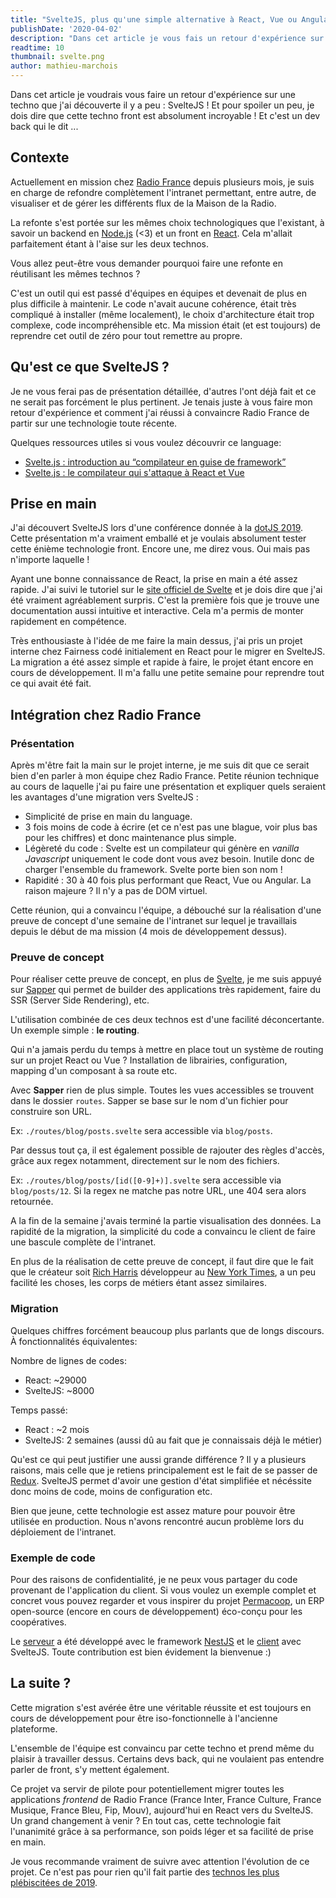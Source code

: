 ```yaml
---
title: "SvelteJS, plus qu'une simple alternative à React, Vue ou Angular"
publishDate: '2020-04-02'
description: "Dans cet article je vous fais un retour d'expérience sur l'utilisation de SvelteJS, une migration d'application anciennement React. Nous verrons quels sont ses avantages."
readtime: 10
thumbnail: svelte.png
author: mathieu-marchois
---
```


Dans cet article je voudrais vous faire un retour d'expérience sur une techno que j'ai découverte il y a peu : SvelteJS !
Et pour spoiler un peu, je dois dire que cette techno front est absolument incroyable ! Et c'est un dev back qui le dit ...

## Contexte

Actuellement en mission chez [Radio France](https://www.radiofrance.fr/) depuis plusieurs mois, je suis en charge de refondre complètement l'intranet permettant, entre autre, de visualiser et de gérer les différents flux de la Maison de la Radio.

La refonte s'est portée sur les mêmes choix technologiques que l'existant, à savoir un backend en [Node.js](https://nodejs.org) (<3) et un front en [React](https://fr.reactjs.org/). Cela m'allait parfaitement étant à l'aise sur les deux technos.

Vous allez peut-être vous demander pourquoi faire une refonte en réutilisant les mêmes technos ?

C'est un outil qui est passé d'équipes en équipes et devenait de plus en plus difficile à maintenir. Le code n'avait aucune cohérence, était très compliqué à installer (même localement), le choix d'architecture était trop complexe, code incompréhensible etc.
Ma mission était (et est toujours) de reprendre cet outil de zéro pour tout remettre au propre.

## Qu'est ce que SvelteJS ?

Je ne vous ferai pas de présentation détaillée, d'autres l'ont déjà fait et ce ne serait pas forcément le plus pertinent. Je tenais juste à vous faire mon retour d'expérience et comment j'ai réussi à convaincre Radio France de partir sur une technologie toute récente.

Quelques ressources utiles si vous voulez découvrir ce language:

-   [Svelte.js : introduction au “compilateur en guise de framework”](https://medium.com/@nilmanduil/svelte-js-le-compilateur-en-guise-de-framework-5473f1d727f8)
-   [Svelte.js : le compilateur qui s'attaque à React et Vue](http://www.meanjs.fr/svelte-la-librairie-le-compilateur-plutot-qui-sattaque-a-react-et-vue/)

## Prise en main

J'ai découvert SvelteJS lors d'une conférence donnée à la [dotJS 2019](https://www.dotjs.io/schedule/dotjs-2019). Cette présentation m'a vraiment emballé et je voulais absolument tester cette énième technologie front. Encore une, me direz vous. Oui mais pas n'importe laquelle !

Ayant une bonne connaissance de React, la prise en main a été assez rapide. J'ai suivi le tutoriel sur le [site officiel de Svelte](https://svelte.dev/tutorial/basics) et je dois dire que j'ai été vraiment agréablement surpris.
C'est la première fois que je trouve une documentation aussi intuitive et interactive. Cela m'a permis de monter rapidement en compétence.

Très enthousiaste à l'idée de me faire la main dessus, j'ai pris un projet interne chez Fairness codé initialement en React pour le migrer en SvelteJS.
La migration a été assez simple et rapide à faire, le projet étant encore en cours de développement. Il m'a fallu une petite semaine pour reprendre tout ce qui avait été fait.

## Intégration chez Radio France

### Présentation

Après m'être fait la main sur le projet interne, je me suis dit que ce serait bien d'en parler à mon équipe chez Radio France.
Petite réunion technique au cours de laquelle j'ai pu faire une présentation et expliquer quels seraient les avantages d'une migration vers SvelteJS :

-   Simplicité de prise en main du language.
-   3 fois moins de code à écrire (et ce n'est pas une blague, voir plus bas pour les chiffres) et donc maintenance plus simple.
-   Légèreté du code : Svelte est un compilateur qui génère en _vanilla Javascript_ uniquement le code dont vous avez besoin. Inutile donc de charger l'ensemble du framework. Svelte porte bien son nom !
-   Rapidité : 30 à 40 fois plus performant que React, Vue ou Angular. La raison majeure ? Il n'y a pas de DOM virtuel.

Cette réunion, qui a convaincu l'équipe, a débouché sur la réalisation d'une preuve de concept d'une semaine de l'intranet sur lequel je travaillais depuis le début de ma mission (4 mois de développement dessus).

### Preuve de concept

Pour réaliser cette preuve de concept, en plus de [Svelte](https://svelte.dev/), je me suis appuyé sur [Sapper](https://sapper.svelte.dev/) qui permet de builder des applications très rapidement, faire du SSR (Server Side Rendering), etc.

L'utilisation combinée de ces deux technos est d'une facilité déconcertante. Un exemple simple : **le routing**.

Qui n'a jamais perdu du temps à mettre en place tout un système de routing sur un projet React ou Vue ? Installation de librairies, configuration, mapping d'un composant à sa route etc.

Avec **Sapper** rien de plus simple. Toutes les vues accessibles se trouvent dans le dossier `routes`. Sapper se base sur le nom d'un fichier pour construire son URL.

Ex: `./routes/blog/posts.svelte` sera accessible via `blog/posts`.

Par dessus tout ça, il est également possible de rajouter des règles d'accès, grâce aux regex notamment, directement sur le nom des fichiers.

Ex: `./routes/blog/posts/[id([0-9]+)].svelte` sera accessible via `blog/posts/12`. Si la regex ne matche pas notre URL, une 404 sera alors retournée.

A la fin de la semaine j'avais terminé la partie visualisation des données. La rapidité de la migration, la simplicité du code a convaincu le client de faire une bascule complète de l'intranet.

En plus de la réalisation de cette preuve de concept, il faut dire que le fait que le créateur soit [Rich Harris](https://github.com/Rich-Harris) développeur au [New York Times](https://www.nytimes.com/), a un peu facilité les choses, les corps de métiers étant assez similaires.

### Migration

Quelques chiffres forcément beaucoup plus parlants que de longs discours. À fonctionnalités équivalentes:

Nombre de lignes de codes:

-   React: ~29000
-   SvelteJS: ~8000

Temps passé:

-   React : ~2 mois
-   SvelteJS: 2 semaines (aussi dû au fait que je connaissais déjà le métier)

Qu'est ce qui peut justifier une aussi grande différence ? Il y a plusieurs raisons, mais celle que je retiens principalement est le fait de se passer de [Redux](https://redux.js.org/). SvelteJS permet d'avoir une gestion d'état simplifiée et nécéssite donc moins de code, moins de configuration etc.

Bien que jeune, cette technologie est assez mature pour pouvoir être utilisée en production. Nous n'avons rencontré aucun problème lors du déploiement de l'intranet.

### Exemple de code

Pour des raisons de confidentialité, je ne peux vous partager du code provenant de l'application du client. Si vous voulez un exemple complet et concret vous pouvez regarder et vous inspirer du projet [Permacoop](https://github.com/fairnesscoop/permacoop), un ERP open-source (encore en cours de développement) éco-conçu pour les coopératives.

Le [serveur](https://github.com/fairnesscoop/permacoop/tree/master/server) a été développé avec le framework [NestJS](https://nestjs.com/) et le [client](https://github.com/fairnesscoop/permacoop/tree/master/client) avec SvelteJS. Toute contribution est bien évidement la bienvenue :)

## La suite ?

Cette migration s'est avérée être une véritable réussite et est toujours en cours de développement pour être iso-fonctionnelle à l'ancienne plateforme.

L'ensemble de l'équipe est convaincu par cette techno et prend même du plaisir à travailler dessus. Certains devs back, qui ne voulaient pas entendre parler de front, s'y mettent également.

Ce projet va servir de pilote pour potentiellement migrer toutes les applications _frontend_ de Radio France (France Inter, France Culture, France Musique, France Bleu, Fip, Mouv), aujourd'hui en React vers du SvelteJS.
Un grand changement à venir ? En tout cas, cette technologie fait l'unanimité grâce à sa performance, son poids léger et sa facilité de prise en main.

Je vous recommande vraiment de suivre avec attention l'évolution de ce projet. Ce n'est pas pour rien qu'il fait partie des [technos les plus plébiscitées de 2019](https://2019.stateofjs.com).
